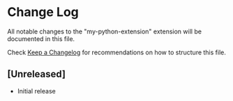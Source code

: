 # Change Log

All notable changes to the "my-python-extension" extension will be documented in this file.

Check [Keep a Changelog](http://keepachangelog.com/) for recommendations on how to structure this file.

## [Unreleased]

- Initial release